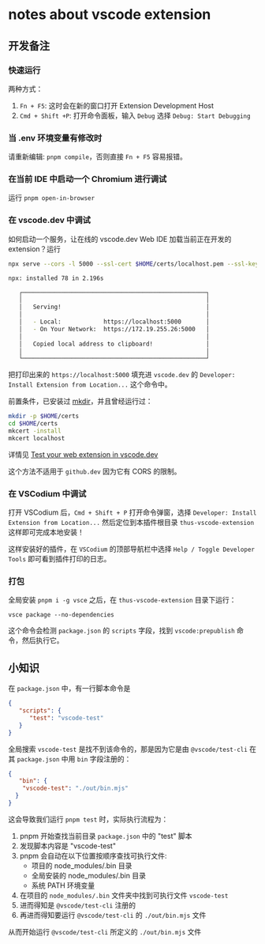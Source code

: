 # notes about vscode extension

## 开发备注


### 快速运行

两种方式：

1. `Fn + F5`: 这时会在新的窗口打开 Extension Development Host
2. `Cmd + Shift +P`: 打开命令面板，输入 `Debug` 选择 `Debug: Start Debugging`

### 当 .env 环境变量有修改时

请重新编辑: `pnpm compile`，否则直接 `Fn + F5` 容易报错。

### 在当前 IDE 中启动一个 Chromium 进行调试

运行 `pnpm open-in-browser`

### 在 vscode.dev 中调试

如何启动一个服务，让在线的 vscode.dev Web IDE 加载当前正在开发的 extension？运行

```bash
npx serve --cors -l 5000 --ssl-cert $HOME/certs/localhost.pem --ssl-key $HOME/certs/localhost-key.pem

npx: installed 78 in 2.196s

   ┌────────────────────────────────────────────────────┐
   │                                                    │
   │   Serving!                                         │
   │                                                    │
   │   - Local:            https://localhost:5000       │
   │   - On Your Network:  https://172.19.255.26:5000   │
   │                                                    │
   │   Copied local address to clipboard!               │
   │                                                    │
   └────────────────────────────────────────────────────┘
```

把打印出来的 `https://localhost:5000` 填充进 `vscode.dev` 的 `Developer: Install Extension from Location...` 这个命令中。

前置条件，已安装过 [mkdir](https://github.com/FiloSottile/mkcert#installation)，并且曾经运行过：

```bash
mkdir -p $HOME/certs
cd $HOME/certs
mkcert -install
mkcert localhost
```

详情见 [Test your web extension in vscode.dev](https://code.visualstudio.com/api/extension-guides/web-extensions#test-your-web-extension-in-vscode.dev)

这个方法不适用于 `github.dev` 因为它有 CORS 的限制。

### 在 VSCodium 中调试

打开 VSCodium 后，`Cmd + Shift + P` 打开命令弹窗，选择 `Developer: Install Extension from Location...` 然后定位到本插件根目录 `thus-vscode-extension` 这样即可完成本地安装！

这样安装好的插件，在 `VSCodium` 的顶部导航栏中选择 `Help / Toggle Developer Tools` 即可看到插件打印的日志。

### 打包

全局安装 `pnpm i -g vsce` 之后，在 `thus-vscode-extension` 目录下运行：

```shell
vsce package --no-dependencies
```

这个命令会检测 `package.json` 的 `scripts` 字段，找到 `vscode:prepublish` 命令，然后执行它。


## 小知识

在 `package.json` 中，有一行脚本命令是

```json
{
   "scripts": {
      "test": "vscode-test"
   }
}
```

全局搜索 `vscode-test` 是找不到该命令的，那是因为它是由 `@vscode/test-cli` 在其 `package.json` 中用 `bin` 字段注册的：

```json
{
   "bin": {
    "vscode-test": "./out/bin.mjs"
  }
}
```

这会导致我们运行 `pnpm test` 时，实际执行流程为：

1. pnpm 开始查找当前目录 `package.json` 中的 "test" 脚本
2. 发现脚本内容是 "vscode-test"
3. pnpm 会自动在以下位置按顺序查找可执行文件:
   - 项目的 node_modules/.bin 目录
   - 全局安装的 node_modules/.bin 目录
   - 系统 PATH 环境变量
4. 在项目的 `node_modules/.bin` 文件夹中找到可执行文件 `vscode-test`
5. 进而得知是 `@vscode/test-cli` 注册的
6. 再进而得知要运行 `@vscode/test-cli` 的 `./out/bin.mjs` 文件

从而开始运行 `@vscode/test-cli` 所定义的 `./out/bin.mjs` 文件
